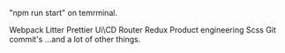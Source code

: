 "npm run start" on temrminal.

Webpack
Litter
Prettier
Ui\CD
Router
Redux
Product engineering
Scss
Git commit's
...and a lot of other things.
